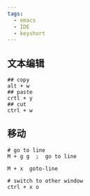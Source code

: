 ```yaml
---
tags:
  - emacs
  - IDE
  - keyshort
---
```


## 文本编辑
```shell
## copy
alt + w
## paste
crtl + y
## cut
ctrl + w
```



## 移动

```shell
# go to line
M + g g  ;  go to line

M + x  goto-line

# switch to other window
ctrl + x o   
```



